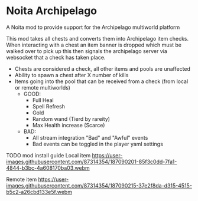 # Noita Archipelago
A Noita mod to provide support for the Archipelago multiworld platform

This mod takes all chests and converts them into Archipelago item checks. When interacting with a chest 
an item banner is dropped which must be walked over to pick up this then signals the archipelago server via websocket
that a check has taken place.

 - Chests are considered a check, all other items and pools are unaffected
 - Ability to spawn a chest after X number of kills
 - Items going into the pool that can be received from a check (from local or remote multiworlds)
    - GOOD:
      - Full Heal
      - Spell Refresh
      - Gold
      - Random wand (Tierd by rareity)
      - Max Health increase (Scarce)
    - BAD:
      - All stream integration "Bad" and "Awful" events
      - Bad events can be toggled in the player yaml settings
 
TODO mod install guide
 Local item
https://user-images.githubusercontent.com/87314354/187090201-85f3c0dd-7fa1-4844-b3bc-4a608170ba03.webm

 Remote item
https://user-images.githubusercontent.com/87314354/187090215-37e2f8da-d315-4515-b5c2-a26cbd133e5f.webm
